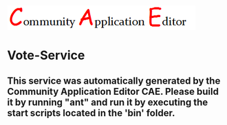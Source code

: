![CAE](https://github.com/cae-development/application-New-TestApp/blob/master/microservice-Vote-Service/img/logo.png)  

Vote-Service
===================


This service was automatically generated by the Community Application Editor CAE. Please build it by running "ant" and run it by executing the start scripts located in the 'bin' folder.
---------------
